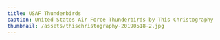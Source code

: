 ```yaml
---
title: USAF Thunderbirds
caption: United States Air Force Thunderbirds by This Christography
thumbnail: /assets/thischristography-20190518-2.jpg
---
```


